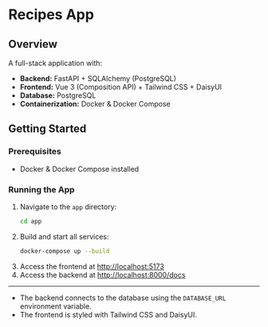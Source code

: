 # Recipes App

## Overview
A full-stack application with:
- **Backend:** FastAPI + SQLAlchemy (PostgreSQL)
- **Frontend:** Vue 3 (Composition API) + Tailwind CSS + DaisyUI
- **Database:** PostgreSQL
- **Containerization:** Docker & Docker Compose

## Getting Started

### Prerequisites
- Docker & Docker Compose installed

### Running the App
1. Navigate to the `app` directory:
   ```sh
   cd app
   ```
2. Build and start all services:
   ```sh
   docker-compose up --build
   ```
3. Access the frontend at [http://localhost:5173](http://localhost:5173)
4. Access the backend at [http://localhost:8000/docs](http://localhost:8000/docs)

---

- The backend connects to the database using the `DATABASE_URL` environment variable.
- The frontend is styled with Tailwind CSS and DaisyUI.
